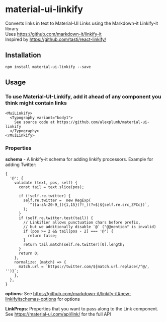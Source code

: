 # material-ui-linkify
Converts links in text to Material-UI Links using the Markdown-it Linkify-it library  
Uses https://github.com/markdown-it/linkify-it  
Inspired by https://github.com/tasti/react-linkify/  

## Installation

```shell-script
npm install material-ui-linkify --save
```

## Usage
### To use Material-UI-Linkify, add it ahead of any component you think might contain links
```
<MuiLinkify>
  <Typography variant="body1">
    See source code at https://github.com/alexplumb/material-ui-linkify
  </Typography>
</MuiLinkify>
```

### Properties
**schema** - A linkify-it schema for adding linkify processors. Example for adding Twitter:
```
{
  '@': {
    validate (text, pos, self) {
      const tail = text.slice(pos);

      if (!self.re.twitter) {
        self.re.twitter =  new RegExp(
          `^([a-zA-Z0-9_]){1,15}(?!_)(?=$|${self.re.src_ZPCc})`,
        );
      }
      if (self.re.twitter.test(tail)) {
        // Linkifier allows punctuation chars before prefix,
        // but we additionally disable `@` ("@@mention" is invalid)
        if (pos >= 2 && tail[pos - 2] === '@') {
          return false;
        }
        return tail.match(self.re.twitter)[0].length;
      }
      return 0;
    },
    normalize: (match) => {
      match.url = `https://twitter.com/${match.url.replace(/^@/, '')}`;
    },
  },
}
```

**options**: See https://github.com/markdown-it/linkify-it#new-linkifyitschemas-options for options

**LinkProps**: Properties that you want to pass along to the Link component. See https://material-ui.com/api/link/ for the full API
